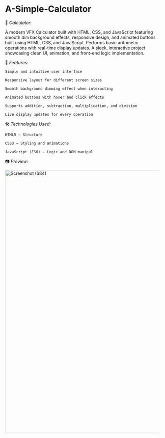 # A-Simple-Calculator

🧮 *Calculator:*

A modern VFX Calculator built with HTML, CSS, and JavaScript featuring smooth dim background effects, responsive design, and animated buttons built using HTML, CSS, and JavaScript. Performs basic arithmetic     operations with real-time display updates. A sleek, interactive project showcasing clean UI, animation, and front-end logic implementation.

🚀 *Features:*

    Simple and intuitive user interface

    Responsive layout for different screen sizes

    Smooth background dimming effect when interacting

    Animated buttons with hover and click effects

    Supports addition, subtraction, multiplication, and division

    Live display updates for every operation

🛠️ *Technologies Used:*

    HTML5 – Structure

    CSS3 – Styling and animations

    JavaScript (ES6) – Logic and DOM manipul

📷 *Preview:*

<img width="1920" height="857" alt="Screenshot (684)" src="https://github.com/user-attachments/assets/31c78c86-a4d9-4004-8a30-b11ac5491b2f" />

